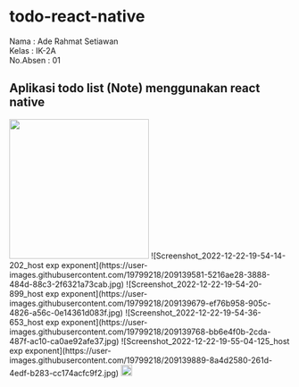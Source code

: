 # todo-react-native
Nama : Ade Rahmat Setiawan <br>
Kelas : IK-2A <br>
No.Absen : 01 <br>
## Aplikasi todo list (Note) menggunakan react native
<img src="https://user-images.githubusercontent.com/19799218/209139439-0b36c807-6673-4ff6-af9f-4d7af9c6e6da.jpg" width="250"/>
![Screenshot_2022-12-22-19-54-14-202_host exp exponent](https://user-images.githubusercontent.com/19799218/209139581-5216ae28-3888-484d-88c3-2f6321a73cab.jpg) 
![Screenshot_2022-12-22-19-54-20-899_host exp exponent](https://user-images.githubusercontent.com/19799218/209139679-ef76b958-905c-4826-a56c-0e14361d083f.jpg)
![Screenshot_2022-12-22-19-54-36-653_host exp exponent](https://user-images.githubusercontent.com/19799218/209139768-bb6e4f0b-2cda-487f-ac10-ca0ae92afe37.jpg)
![Screenshot_2022-12-22-19-55-04-125_host exp exponent](https://user-images.githubusercontent.com/19799218/209139889-8a4d2580-261d-4edf-b283-cc174acfc9f2.jpg)

<img src="https://user-images.githubusercontent.com/19799218/209140183-2709fe09-0651-4568-b35a-9364913a22f1.jpg" width="20"/>
